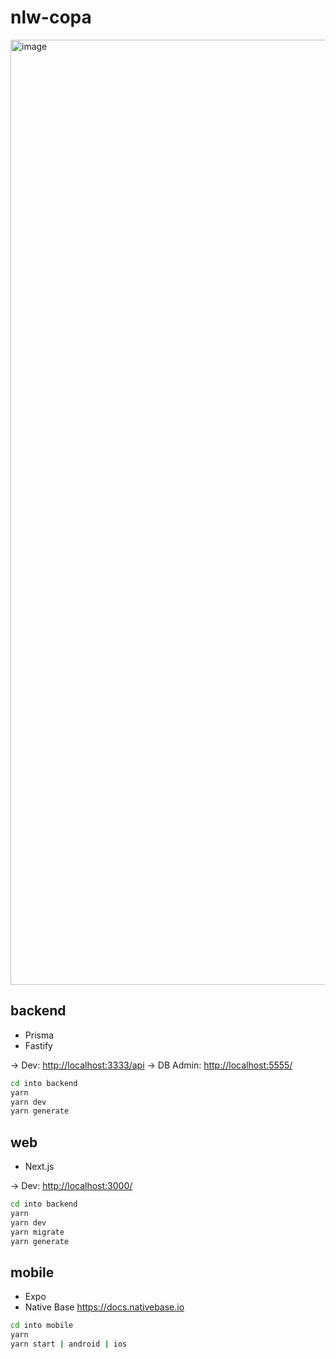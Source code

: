 # nlw-copa

<img width="1512" alt="image" src="https://user-images.githubusercontent.com/63731464/200579651-8cffe765-142c-4994-93b8-1e9cb30407c8.png">

## backend

* Prisma
* Fastify

-> Dev: <http://localhost:3333/api>
-> DB Admin: <http://localhost:5555/>

```bash
cd into backend
yarn
yarn dev
yarn generate
```

## web

* Next.js

-> Dev: <http://localhost:3000/>

```bash
cd into backend
yarn
yarn dev
yarn migrate
yarn generate
```

## mobile

* Expo
* Native Base <https://docs.nativebase.io>

```bash
cd into mobile
yarn
yarn start | android | ios
```
